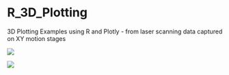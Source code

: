 # R_3D_Plotting
3D Plotting Examples using R and Plotly - from laser scanning data captured on XY motion stages

[![](https://github.com/dunhampa/R_3D_Scanner_Plotting/blob/master/content/Chuck3DScan.png)](#)

[![](https://github.com/dunhampa/R_3D_Scanner_Plotting/blob/master/content/Board3DScan.png)](#)
